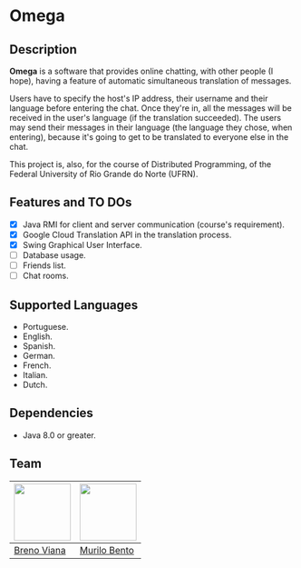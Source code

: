 # Omega

## Description

**Omega** is a software that provides online chatting, with other people (I hope), having a feature of automatic simultaneous translation of messages.

Users have to specify the host's IP address, their username and their language before entering the chat. Once they're in, all the messages will be received in the user's language (if the translation succeeded). The users may send their messages in their language (the language they chose, when entering), because it's going to get to be translated to everyone else in the chat.

This project is, also, for the course of Distributed Programming, of the Federal University of Rio Grande do Norte (UFRN).

## Features and TO DOs

* [x] Java RMI for client and server communication (course's requirement).
* [x] Google Cloud Translation API in the translation process.
* [x] Swing Graphical User Interface.
* [ ] Database usage.
* [ ] Friends list.
* [ ] Chat rooms.

## Supported Languages

* Portuguese.
* English.
* Spanish.
* German.
* French.
* Italian.
* Dutch.

## Dependencies
* Java 8.0 or greater.

## Team

[<img src="https://avatars2.githubusercontent.com/u/17532418?v=3&s=400" width="100"/>](https://github.com/brenov) | [<img src="https://avatars1.githubusercontent.com/u/6081758?s=400&v=4" width="100"/>](https://github.com/murilobnt)
---|---
[Breno Viana](https://github.com/brenov) | [Murilo Bento](https://github.com/murilobnt)
